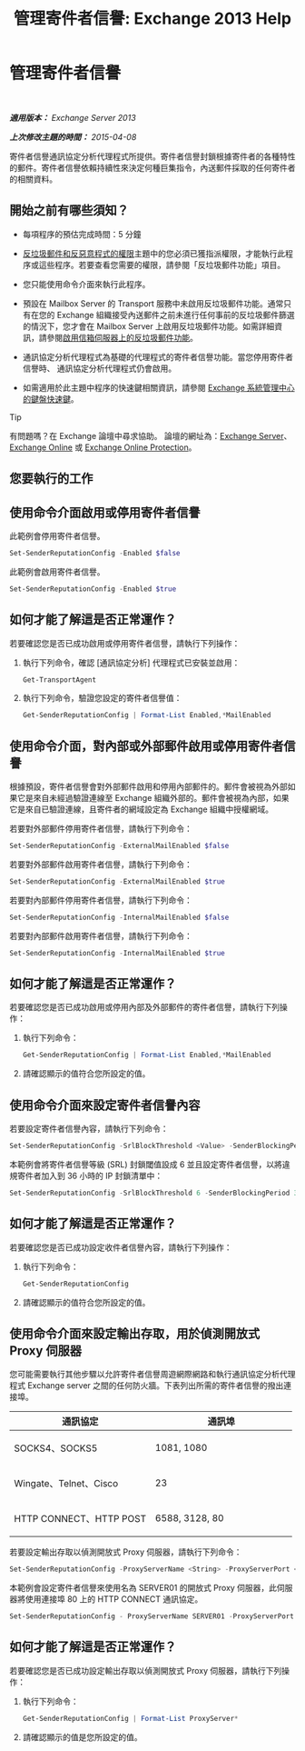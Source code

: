 ﻿---
title: '管理寄件者信譽: Exchange 2013 Help'
TOCTitle: 管理寄件者信譽
ms:assetid: f2716bd9-e3ac-46d9-9264-4e3dabfa0f38
ms:mtpsurl: https://technet.microsoft.com/zh-tw/library/Bb125186(v=EXCHG.150)
ms:contentKeyID: 50474574
ms.date: 05/21/2018
mtps_version: v=EXCHG.150
ms.translationtype: MT
---

# 管理寄件者信譽

 

_**適用版本：** Exchange Server 2013_

_**上次修改主題的時間：** 2015-04-08_

寄件者信譽通訊協定分析代理程式所提供。寄件者信譽封鎖根據寄件者的各種特性的郵件。寄件者信譽依賴持續性來決定何種巨集指令，內送郵件採取的任何寄件者的相關資料。

## 開始之前有哪些須知？

  - 每項程序的預估完成時間：5 分鐘

  - [反垃圾郵件和反惡意程式的權限](anti-spam-and-anti-malware-permissions-exchange-2013-help.md)主題中的您必須已獲指派權限，才能執行此程序或這些程序。若要查看您需要的權限，請參閱「反垃圾郵件功能」項目。

  - 您只能使用命令介面來執行此程序。

  - 預設在 Mailbox Server 的 Transport 服務中未啟用反垃圾郵件功能。通常只有在您的 Exchange 組織接受內送郵件之前未進行任何事前的反垃圾郵件篩選的情況下，您才會在 Mailbox Server 上啟用反垃圾郵件功能。如需詳細資訊，請參閱[啟用信箱伺服器上的反垃圾郵件功能](enable-anti-spam-functionality-on-mailbox-servers-exchange-2013-help.md)。

  - 通訊協定分析代理程式為基礎的代理程式的寄件者信譽功能。當您停用寄件者信譽時、 通訊協定分析代理程式仍會啟用。

  - 如需適用於此主題中程序的快速鍵相關資訊，請參閱 [Exchange 系統管理中心的鍵盤快速鍵](keyboard-shortcuts-in-the-exchange-admin-center-exchange-online-protection-help.md)。


> [!TIP]  
> 有問題嗎？在 Exchange 論壇中尋求協助。 論壇的網址為：<a href="https://go.microsoft.com/fwlink/p/?linkid=60612">Exchange Server</a>、 <a href="https://go.microsoft.com/fwlink/p/?linkid=267542">Exchange Online</a> 或 <a href="https://go.microsoft.com/fwlink/p/?linkid=285351">Exchange Online Protection</a>。




## 您要執行的工作

## 使用命令介面啟用或停用寄件者信譽

此範例會停用寄件者信譽。

```powershell
Set-SenderReputationConfig -Enabled $false
```

此範例會啟用寄件者信譽。

```powershell
Set-SenderReputationConfig -Enabled $true
```

## 如何才能了解這是否正常運作？

若要確認您是否已成功啟用或停用寄件者信譽，請執行下列操作：

1.  執行下列命令，確認 \[通訊協定分析\] 代理程式已安裝並啟用：
    
    ```powershell
    Get-TransportAgent
    ```

2.  執行下列命令，驗證您設定的寄件者信譽值：
    
    ```powershell
    Get-SenderReputationConfig | Format-List Enabled,*MailEnabled
    ```

## 使用命令介面，對內部或外部郵件啟用或停用寄件者信譽

根據預設，寄件者信譽會對外部郵件啟用和停用內部郵件的。郵件會被視為外部如果它是來自未經過驗證連線至 Exchange 組織外部的。郵件會被視為內部，如果它是來自已驗證連線，且寄件者的網域設定為 Exchange 組織中授權網域。

若要對外部郵件停用寄件者信譽，請執行下列命令：

```powershell
Set-SenderReputationConfig -ExternalMailEnabled $false
```

若要對外部郵件啟用寄件者信譽，請執行下列命令：

```powershell
Set-SenderReputationConfig -ExternalMailEnabled $true
```

若要對內部郵件停用寄件者信譽，請執行下列命令：

```powershell
Set-SenderReputationConfig -InternalMailEnabled $false
```

若要對內部郵件啟用寄件者信譽，請執行下列命令：

```powershell
Set-SenderReputationConfig -InternalMailEnabled $true
```

## 如何才能了解這是否正常運作？

若要確認您是否已成功啟用或停用內部及外部郵件的寄件者信譽，請執行下列操作：

1.  執行下列命令：
    
    ```powershell
    Get-SenderReputationConfig | Format-List Enabled,*MailEnabled
    ```

2.  請確認顯示的值符合您所設定的值。

## 使用命令介面來設定寄件者信譽內容

若要設定寄件者信譽內容，請執行下列命令：

```powershell
Set-SenderReputationConfig -SrlBlockThreshold <Value> -SenderBlockingPeriod <Hours>
```

本範例會將寄件者信譽等級 (SRL) 封鎖閾值設成 6 並且設定寄件者信譽，以將違規寄件者加入到 36 小時的 IP 封鎖清單中：

```powershell
Set-SenderReputationConfig -SrlBlockThreshold 6 -SenderBlockingPeriod 36
```

## 如何才能了解這是否正常運作？

若要確認您是否已成功設定收件者信譽內容，請執行下列操作：

1.  執行下列命令：
    
    ```powershell
    Get-SenderReputationConfig
    ```

2.  請確認顯示的值符合您所設定的值。

## 使用命令介面來設定輸出存取，用於偵測開放式 Proxy 伺服器

您可能需要執行其他步驟以允許寄件者信譽周遊網際網路和執行通訊協定分析代理程式 Exchange server 之間的任何防火牆。下表列出所需的寄件者信譽的撥出連接埠。


<table>
<colgroup>
<col style="width: 50%" />
<col style="width: 50%" />
</colgroup>
<thead>
<tr class="header">
<th>通訊協定</th>
<th>通訊埠</th>
</tr>
</thead>
<tbody>
<tr class="odd">
<td><p>SOCKS4、SOCKS5</p></td>
<td><p>1081, 1080</p></td>
</tr>
<tr class="even">
<td><p>Wingate、Telnet、Cisco</p></td>
<td><p>23</p></td>
</tr>
<tr class="odd">
<td><p>HTTP CONNECT、HTTP POST</p></td>
<td><p>6588, 3128, 80</p></td>
</tr>
</tbody>
</table>


若要設定輸出存取以偵測開放式 Proxy 伺服器，請執行下列命令：

```powershell
Set-SenderReputationConfig -ProxyServerName <String> -ProxyServerPort <Port> -ProxyServerType <String>
```

本範例會設定寄件者信譽來使用名為 SERVER01 的開放式 Proxy 伺服器，此伺服器將使用連接埠 80 上的 HTTP CONNECT 通訊協定。

```powershell
Set-SenderReputationConfig - ProxyServerName SERVER01 -ProxyServerPort 80 -ProxyServerType HttpConnect
```

## 如何才能了解這是否正常運作？

若要確認您是否已成功設定輸出存取以偵測開放式 Proxy 伺服器，請執行下列操作：

1.  執行下列命令：
    
    ```powershell
    Get-SenderReputationConfig | Format-List ProxyServer*
    ```

2.  請確認顯示的值是您所設定的值。

